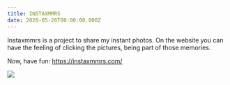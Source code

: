 ```yaml
---
title: INSTAXMMRS
date: 2020-05-26T00:00:00.000Z
---
```

Instaxmmrs is a project to share my instant photos. On the website you can have the feeling of clicking the pictures, being part of those memories. 

Now, have fun: <https://instaxmmrs.com/>

<div class="insta pad-bottom">

![](https://ucarecdn.com/db21e925-19b1-45fd-a015-cadf191ab11e/)

</div>